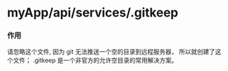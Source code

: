 # myApp/api/services/.gitkeep
### 作用

请忽略这个文件, 因为 git 无法推送一个空的目录到远程服务器， 所以就创建了这个文件； .gitkeep 是一个非官方的允许空目录的常用解决方案。

<docmeta name="uniqueID" value="gitkeep306979">
<docmeta name="displayName" value=".gitkeep">

